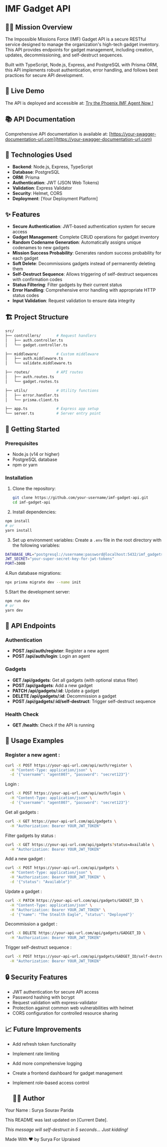 # IMF Gadget API


## 🕵️‍♂️ Mission Overview

The Impossible Missions Force (IMF) Gadget API is a secure RESTful service designed to manage the organization's high-tech gadget inventory. This API provides endpoints for gadget management, including creation, updates, decommissioning, and self-destruct sequences.

Built with TypeScript, Node.js, Express, and PostgreSQL with Prisma ORM, this API implements robust authentication, error handling, and follows best practices for secure API development.

## 🚀 Live Demo

The API is deployed and accessible at:
[Try the Phoenix IMF Agent Now !](https://phoenix-imf-gadget-api-development-2i7r.onrender.com/health)

## 📚 API Documentation

Comprehensive API documentation is available at:
[https://your-swagger-documentation-url.com](https://your-swagger-documentation-url.com)

## 🔧 Technologies Used

- **Backend**: Node.js, Express, TypeScript
- **Database**: PostgreSQL
- **ORM**: Prisma
- **Authentication**: JWT (JSON Web Tokens)
- **Validation**: Express Validator
- **Security**: Helmet, CORS
- **Deployment**: [Your Deployment Platform]

## ✨ Features

- **Secure Authentication**: JWT-based authentication system for secure access
- **Gadget Management**: Complete CRUD operations for gadget inventory
- **Random Codename Generation**: Automatically assigns unique codenames to new gadgets
- **Mission Success Probability**: Generates random success probability for each gadget
- **Soft Delete**: Decommissions gadgets instead of permanently deleting them
- **Self-Destruct Sequence**: Allows triggering of self-destruct sequences with confirmation codes
- **Status Filtering**: Filter gadgets by their current status
- **Error Handling**: Comprehensive error handling with appropriate HTTP status codes
- **Input Validation**: Request validation to ensure data integrity

## 🏗️ Project Structure
```bash
src/
├── controllers/       # Request handlers
│   ├── auth.controller.ts
│   └── gadget.controller.ts

├── middleware/        # Custom middleware
│   ├── auth.middleware.ts
│   └── validate.middleware.ts

├── routes/            # API routes
│   ├── auth.routes.ts
│   └── gadget.routes.ts

├── utils/             # Utility functions
│   ├── error.handler.ts
│   └── prisma.client.ts

├── app.ts             # Express app setup
└── server.ts          # Server entry point
```

## 🚀 Getting Started

### Prerequisites

- Node.js (v14 or higher)
- PostgreSQL database
- npm or yarn

### Installation

1. Clone the repository:
   ```bash
   git clone https://github.com/your-username/imf-gadget-api.git
   cd imf-gadget-api

2. Install dependencies:
```bash
npm install
# or
yarn install
```

3. Set up environment variables:
Create a `.env` file in the root directory with the following variables:
```bash
DATABASE_URL="postgresql://username:password@localhost:5432/imf_gadgets?schema=public"
JWT_SECRET="your-super-secret-key-for-jwt-tokens"
PORT=3000
```

4.Run database migrations:
```bash
npx prisma migrate dev --name init
```

5.Start the development server:
```bash
npm run dev
# or
yarn dev
```

## 🔐 API Endpoints

### Authentication

- **POST /api/auth/register**: Register a new agent
- **POST /api/auth/login**: Login an agent


### Gadgets

- **GET /api/gadgets**: Get all gadgets (with optional status filter)
- **POST /api/gadgets**: Add a new gadget
- **PATCH /api/gadgets/:id**: Update a gadget
- **DELETE /api/gadgets/:id**: Decommission a gadget
- **POST /api/gadgets/:id/self-destruct**: Trigger self-destruct sequence


### Health Check

- **GET /health**: Check if the API is running


## 📝 Usage Examples

### Register a new agent :
```bash
curl -X POST https://your-api-url.com/api/auth/register \
  -H "Content-Type: application/json" \
  -d '{"username": "agent007", "password": "secret123"}'
```
Login :
```bash
curl -X POST https://your-api-url.com/api/auth/login \
  -H "Content-Type: application/json" \
  -d '{"username": "agent007", "password": "secret123"}'
```
Get all gadgets :
```bash
curl -X GET https://your-api-url.com/api/gadgets \
  -H "Authorization: Bearer YOUR_JWT_TOKEN"
```

Filter gadgets by status :
```bash
curl -X GET https://your-api-url.com/api/gadgets?status=Available \
  -H "Authorization: Bearer YOUR_JWT_TOKEN"
```
Add a new gadget : 
```bash
curl -X POST https://your-api-url.com/api/gadgets \
  -H "Content-Type: application/json" \
  -H "Authorization: Bearer YOUR_JWT_TOKEN" \
  -d '{"status": "Available"}'
```
Update a gadget :
```bash
curl -X PATCH https://your-api-url.com/api/gadgets/GADGET_ID \
  -H "Content-Type: application/json" \
  -H "Authorization: Bearer YOUR_JWT_TOKEN" \
  -d '{"name": "The Stealth Eagle", "status": "Deployed"}'
```
Decommission a gadget :
```bash
curl -X DELETE https://your-api-url.com/api/gadgets/GADGET_ID \
  -H "Authorization: Bearer YOUR_JWT_TOKEN"
```
Trigger self-destruct sequence :
```bash
curl -X POST https://your-api-url.com/api/gadgets/GADGET_ID/self-destruct \
  -H "Authorization: Bearer YOUR_JWT_TOKEN"
```

## 🔒 Security Features

- JWT authentication for secure API access
- Password hashing with bcrypt
- Request validation with express-validator
- Protection against common web vulnerabilities with helmet
- CORS configuration for controlled resource sharing

## 📈 Future Improvements

- Add refresh token functionality
- Implement rate limiting
- Add more comprehensive logging
- Create a frontend dashboard for gadget management
- Implement role-based access control

  ## 👨‍💻 Author

Your Name : Surya Sourav Parida 

This README was last updated on [Current Date].

*This message will self-destruct in 5 seconds... Just kidding!*

Made With ❤️ by Surya For Upraised
